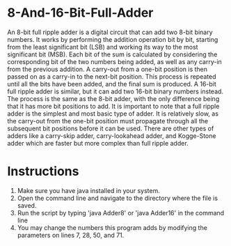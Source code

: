 # 8-And-16-Bit-Full-Adder

An 8-bit full ripple adder is a digital circuit that can add two 8-bit binary numbers. It works by performing the addition operation bit by bit, starting from the least significant bit (LSB) and working its way to the most significant bit (MSB). Each bit of the sum is calculated by considering the corresponding bit of the two numbers being added, as well as any carry-in from the previous addition. A carry-out from a one-bit position is then passed on as a carry-in to the next-bit position. This process is repeated until all the bits have been added, and the final sum is produced.
A 16-bit full ripple adder is similar, but it can add two 16-bit binary numbers instead. The process is the same as the 8-bit adder, with the only difference being that it has more bit positions to add.
It is important to note that a full ripple adder is the simplest and most basic type of adder. It is relatively slow, as the carry-out from the one-bit position must propagate through all the subsequent bit positions before it can be used. There are other types of adders like a carry-skip adder, carry-lookahead adder, and Kogge-Stone adder which are faster but more complex than full ripple adder.

# Instructions

1. Make sure you have java installed in your system.
2. Open the command line and navigate to the directory where the file is saved.
3. Run the script by typing 'java Adder8' or 'java Adder16' in the command line
4. You may change the numbers this program adds by modifying the parameters on lines 7, 28, 50, and 71.

